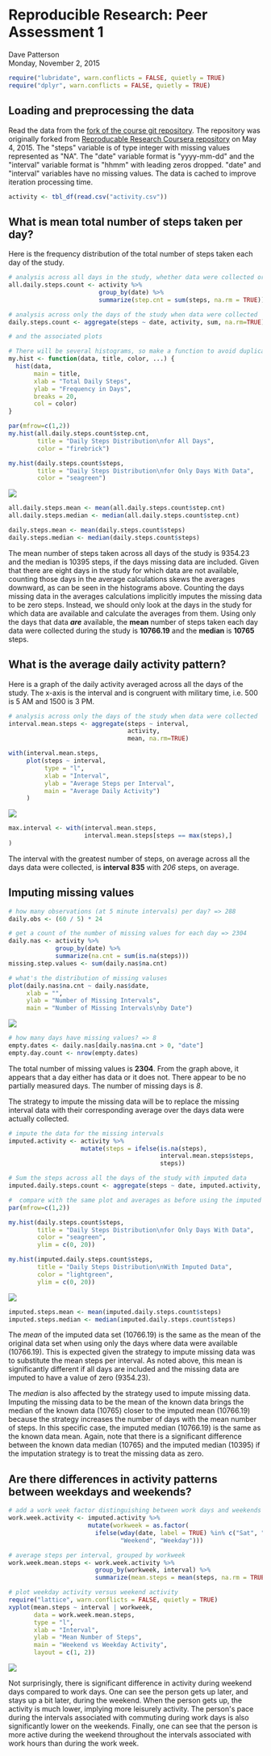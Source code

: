 # Reproducible Research: Peer Assessment 1
Dave Patterson  
Monday, November 2, 2015  


```r
require("lubridate", warn.conflicts = FALSE, quietly = TRUE)
require("dplyr", warn.conflicts = FALSE, quietly = TRUE)
```

## Loading and preprocessing the data

Read the data from the [fork of the course git repository][1]. The repository was originally forked from [Reproducable Research Coursera repository][2] on May 4, 2015. The "steps" variable is of type integer with missing values represented as "NA". The "date" variable format is "yyyy-mm-dd" and the "interval" variable format is "hhmm" with leading zeros dropped. "date" and "interval" variables have no missing values. The data is cached to improve iteration processing time.


```r
activity <- tbl_df(read.csv("activity.csv"))
```

## What is mean total number of steps taken per day?

Here is the frequency distribution of the total number of steps taken each day of the study.


```r
# analysis across all days in the study, whether data were collected or not
all.daily.steps.count <- activity %>% 
                         group_by(date) %>% 
                         summarize(step.cnt = sum(steps, na.rm = TRUE))

# analysis across only the days of the study when data were collected
daily.steps.count <- aggregate(steps ~ date, activity, sum, na.rm=TRUE)

# and the associated plots

# There will be several histograms, so make a function to avoid duplicate code
my.hist <- function(data, title, color, ...) {
  hist(data,
       main = title,
       xlab = "Total Daily Steps",
       ylab = "Frequency in Days",
       breaks = 20,
       col = color)
}

par(mfrow=c(1,2))
my.hist(all.daily.steps.count$step.cnt,
        title = "Daily Steps Distribution\nfor All Days",
        color = "firebrick")

my.hist(daily.steps.count$steps,
        title = "Daily Steps Distribution\nfor Only Days With Data", 
        color = "seagreen")
```

![](PA1_template_files/figure-html/compare_na_aves-1.png) 

```r
all.daily.steps.mean <- mean(all.daily.steps.count$step.cnt)
all.daily.steps.median <- median(all.daily.steps.count$step.cnt)

daily.steps.mean <- mean(daily.steps.count$steps)
daily.steps.median <- median(daily.steps.count$steps)
```

The mean number of steps taken across all days of the study is 9354.23 and the median is 10395 steps, if the days missing data are included. Given that there are eight days in the study for which data are not available, counting those days in the average calculations skews the averages downward, as can be seen in the histograms above. Counting the days missing data in the averages calculations implicitly imputes the missing data to be zero steps. Instead, we should only look at the days in the study for which data are available and calculate the averages from them. Using only the days that data ***are*** available, the **mean** number of steps taken each day data were collected during the study is **10766.19** and the **median** is **10765** steps.

## What is the average daily activity pattern?

Here is a graph of the daily activity averaged across all the days of the study. The x-axis is the interval and is congruent with military time, i.e. 500 is 5 AM and 1500 is 3 PM.


```r
# analysis across only the days of the study when data were collected
interval.mean.steps <- aggregate(steps ~ interval, 
                                 activity, 
                                 mean, na.rm=TRUE)

with(interval.mean.steps, 
     plot(steps ~ interval, 
          type = "l",
          xlab = "Interval",
          ylab = "Average Steps per Interval",
          main = "Average Daily Activity")
     )
```

![](PA1_template_files/figure-html/daily_activity-1.png) 

```r
max.interval <- with(interval.mean.steps,
                     interval.mean.steps[steps == max(steps),]
)
```

The interval with the greatest number of steps, on average across all the days data were collected, is **interval 835** with *206* steps, on average.

## Imputing missing values


```r
# how many observations (at 5 minute intervals) per day? => 288
daily.obs <- (60 / 5) * 24

# get a count of the number of missing values for each day => 2304
daily.nas <- activity %>% 
             group_by(date) %>% 
             summarize(na.cnt = sum(is.na(steps)))
missing.step.values <- sum(daily.nas$na.cnt)

# what's the distribution of missing valuses
plot(daily.nas$na.cnt ~ daily.nas$date, 
     xlab = "",
     ylab = "Number of Missing Intervals",
     main = "Number of Missing Intervals\nby Date")
```

![](PA1_template_files/figure-html/na_analysis-1.png) 

```r
# how many days have missing values? => 8
empty.dates <- daily.nas[daily.nas$na.cnt > 0, "date"]
empty.day.count <- nrow(empty.dates)
```

The total number of missing values is **2304**. From the graph above, it appears that a day either has data or it does not. There appear to be no partially measured days. The number of missing days is *8*.

The strategy to impute the missing data will be to replace the missing interval data with their corresponding average over the days data were actually collected.


```r
# impute the data for the missing intervals
imputed.activity <- activity %>%
                    mutate(steps = ifelse(is.na(steps), 
                                          interval.mean.steps$steps, 
                                          steps))

# Sum the steps across all the days of the study with imputed data
imputed.daily.steps.count <- aggregate(steps ~ date, imputed.activity, sum)

#  compare with the same plot and averages as before using the imputed data
par(mfrow=c(1,2))

my.hist(daily.steps.count$steps,
        title = "Daily Steps Distribution\nfor Only Days With Data",
        color = "seagreen",
        ylim = c(0, 20))

my.hist(imputed.daily.steps.count$steps,
        title = "Daily Steps Distribution\nWith Imputed Data",
        color = "lightgreen",
        ylim = c(0, 20))
```

![](PA1_template_files/figure-html/compare_imputed-1.png) 

```r
imputed.steps.mean <- mean(imputed.daily.steps.count$steps)
imputed.steps.median <- median(imputed.daily.steps.count$steps)
```

The *mean* of the imputed data set (10766.19) is the same as the mean of the original data set when using only the days where data were available (10766.19). This is expected given the strategy to impute missing data was to substitute the mean steps per interval. As noted above, this mean is significantly different if all days are included and the missing data are imputed to have a value of zero (9354.23).

The *median* is also affected by the strategy used to impute missing data. Imputing the missing data to be the mean of the known data brings the median of the known data (10765) closer to the imputed mean (10766.19) because the strategy increases the number of days with the mean number of steps. In this specific case, the imputed median (10766.19) is the same as the known data mean. Again, note that there is a significant difference between the known data median (10765) and the imputed median (10395) if the imputation strategy is to treat the missing data as zero.

## Are there differences in activity patterns between weekdays and weekends?


```r
# add a work week factor distinguishing between work days and weekends
work.week.activity <- imputed.activity %>%
                      mutate(workweek = as.factor(
                        ifelse(wday(date, label = TRUE) %in% c("Sat", "Sun"),
                               "Weekend", "Weekday"))) 

# average steps per interval, grouped by workweek
work.week.mean.steps <- work.week.activity %>% 
                        group_by(workweek, interval) %>% 
                        summarize(mean.steps = mean(steps, na.rm = TRUE))

# plot weekday activity versus weekend activity
require("lattice", warn.conflicts = FALSE, quietly = TRUE)
xyplot(mean.steps ~ interval | workweek, 
       data = work.week.mean.steps, 
       type = "l",
       xlab = "Interval",
       ylab = "Mean Number of Steps",
       main = "Weekend vs Weekday Activity",
       layout = c(1, 2))
```

![](PA1_template_files/figure-html/weekday_diffs-1.png) 

Not surprisingly, there is significant difference in activity during weekend days compared to work days. One can see the person gets up later, and stays up a bit later, during the weekend. When the person gets up, the activity is much lower, implying more leisurely activity. The person's pace during the intervals associated with commuting during work days is also significantly lower on the weekends. Finally, one can see that the person is more active during the weekend throughout the intervals associated with work hours than during the work week.

[1]: http://github.com/davelpat/RepData_PeerAssessment1
[2]: http://github.com/rdpeng/RepData_PeerAssessment1
